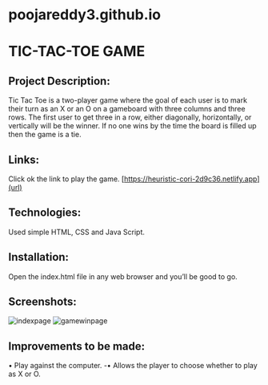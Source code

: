 # poojareddy3.github.io

# TIC-TAC-TOE GAME

## Project Description:

Tic Tac Toe is a two-player game where the goal of each user is to mark their turn as an X or an O on a gameboard with three columns and three rows. The first user to get three in a row, either diagonally, horizontally, or vertically will be the winner. If no one wins by the time the board is filled up then the game is a tie.

## Links:

Click ok the link to play the game.
[https://heuristic-cori-2d9c36.netlify.app](url)

## Technologies:

Used simple HTML, CSS and Java Script.

## Installation:

Open the index.html file in any web browser and you’ll be good to go.

## Screenshots:

![indexpage](https://user-images.githubusercontent.com/97912033/154390050-f04c0816-3371-42bd-9b96-522be4dcbefa.jpg)
![gamewinpage](https://user-images.githubusercontent.com/97912033/154390109-04f8b86e-ad49-45e6-a740-1d61b655cc0a.jpg)

## Improvements to be made:

•	Play against the computer.
-•	Allows the player to choose whether to play as X or O.
